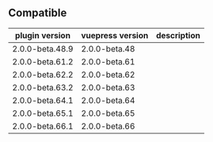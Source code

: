 ## Compatible

| plugin version  | vuepress version | description |
| --------------- | ---------------- | ----------- |
| 2.0.0-beta.48.9 | 2.0.0-beta.48    |             |
| 2.0.0-beta.61.2 | 2.0.0-beta.61    |             |
| 2.0.0-beta.62.2 | 2.0.0-beta.62    |             |
| 2.0.0-beta.63.2 | 2.0.0-beta.63    |             |
| 2.0.0-beta.64.1 | 2.0.0-beta.64    |             |
| 2.0.0-beta.65.1 | 2.0.0-beta.65    |             |
| 2.0.0-beta.66.1 | 2.0.0-beta.66    |             |
